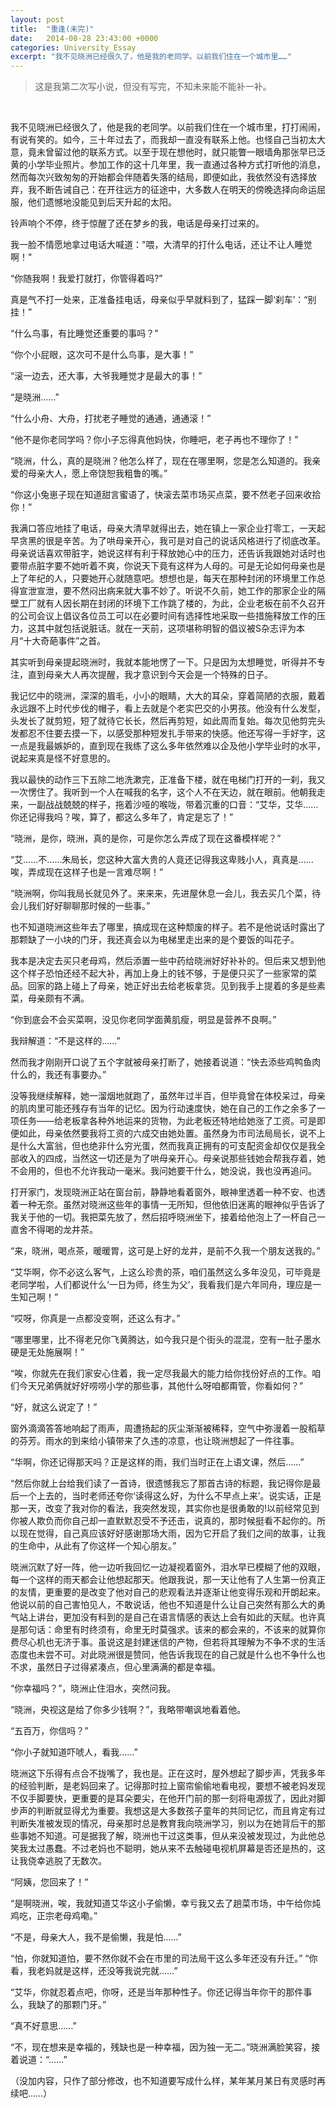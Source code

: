 ```yaml
---
layout: post
title:  "重逢(未完)"
date:   2014-08-28 23:43:00 +0000
categories: University_Essay
excerpt: "我不见晓洲已经很久了，他是我的老同学。以前我们住在一个城市里……"
---
```


<div>
<blockquote class="quote-style">
这是我第二次写小说，但没有写完，不知未来能不能补一补。
</blockquote>
<br>
</div>

我不见晓洲已经很久了，他是我的老同学。以前我们住在一个城市里，打打闹闹，有说有笑的。如今，三十年过去了，而我却一直没有联系上他。也怪自己当初太大意，竟未曾留过他的联系方式。以至于现在想他时，就只能瞥一眼墙角那张早已泛黄的小学毕业照片。参加工作的这十几年里，我一直通过各种方式打听他的消息，然而每次兴致匆匆的开始都会伴随着失落的结局，即便如此，我依然没有选择放弃，我不断告诫自己：在开往远方的征途中，大多数人在明天的傍晚选择向命运屈服，他们遗憾地没能见到后天升起的太阳。

铃声响个不停，终于惊醒了还在梦乡的我，电话是母亲打过来的。

我一脸不情愿地拿过电话大喊道："喂，大清早的打什么电话，还让不让人睡觉啊！"

“你随我啊！我爱打就打，你管得着吗?”

真是气不打一处来，正准备挂电话，母亲似乎早就料到了，猛踩一脚‘刹车’：“别挂！”

“什么鸟事，有比睡觉还重要的事吗？”

“你个小屁眼，这次可不是什么鸟事，是大事！”

“滚一边去，还大事，大爷我睡觉才是最大的事！”

“是晓洲……”

“什么小舟、大舟，打扰老子睡觉的通通，通通滚！”

“他不是你老同学吗？你小子忘得真他妈快，你睡吧，老子再也不理你了！”

“晓洲，什么，真的是晓洲？他怎么样了，现在在哪里啊，您是怎么知道的。我亲爱的母亲大人，愿上帝饶恕我粗鲁的嘴。”

“你这小兔崽子现在知道甜言蜜语了，快滚去菜市场买点菜，要不然老子回来收拾你！”

我满口答应地挂了电话，母亲大清早就得出去，她在镇上一家企业打零工，一天起早贪黑的很是辛苦。为了哄母亲开心，我可是对自己的说话风格进行了彻底改革。母亲说话喜欢带脏字，她说这样有利于释放她心中的压力，还告诉我跟她对话时也要带点脏字要不她听着不爽，你说天下竟有这样为人母的。可是无论如何母亲也是上了年纪的人，只要她开心就随意吧。想想也是，每天在那种封闭的环境里工作总得宣泄宣泄，要不然闷出病来就大事不妙了。听说不久前，她工作的那家企业的隔壁工厂就有人因长期在封闭的环境下工作跳了楼的，为此，企业老板在前不久召开的公司会议上倡议各位员工可以在必要时间有选择性地采取一些措施释放工作的压力，这其中就包括说脏话。就在一天前，这项堪称明智的倡议被S杂志评为本月“十大奇葩事件”之首。

其实听到母亲提起晓洲时，我就本能地愣了一下。只是因为太想睡觉，听得并不专注，直到母亲大人再次提醒，我才意识到今天会是一个特殊的日子。

我记忆中的晓洲，深深的眉毛，小小的眼睛，大大的耳朵，穿着简陋的衣服，戴着永远跟不上时代步伐的帽子，看上去就是个老实巴交的小男孩。他没有什么发型，头发长了就剪短，短了就待它长长，然后再剪短，如此周而复始。每次见他剪完头发都忍不住要去摸一下，以感受那种短发扎手带来的快感。他还写得一手好字，这一点是我最嫉妒的，直到现在我练了这么多年依然难以企及他小学毕业时的水平，说起来真是怪不好意思的。

我以最快的动作三下五除二地洗漱完，正准备下楼，就在电梯门打开的一刹，我又一次愣住了。我听到一个人在喊我的名字，这个人不在天边，就在眼前。他朝我走来，一副战战兢兢的样子，拖着沙哑的喉咙，带着沉重的口音：“艾华，艾华……你还记得我吗？唉，算了，都这么多年了，肯定是忘了！”

“晓洲，是你，晓洲，真的是你，可是你怎么弄成了现在这番模样呢？”

“艾……不……朱局长，您这种大富大贵的人竟还记得我这卑贱小人，真真是……唉，弄成现在这样子也是一言难尽啊！”

“晓洲啊，你叫我局长就见外了。来来来，先进屋休息一会儿，我去买几个菜，待会儿我们好好聊聊那时候的一些事。”

也不知道晓洲这些年去了哪里，搞成现在这种颓废的样子。若不是他说话时露出了那颗缺了一小块的门牙，我还真会以为电梯里走出来的是个要饭的叫花子。

我本是决定去买只老母鸡，然后添置一些中药给晓洲好好补补的。但后来又想到他这个样子恐怕还经不起大补，再加上身上的钱不够，于是便只买了一些家常的菜品。回家的路上碰上了母亲，她正好出去给老板拿货。见到我手上提着的多是些素菜，母亲颇有不满。

“你到底会不会买菜啊，没见你老同学面黄肌瘦，明显是营养不良啊。”

我辩解道：“不是这样的……”

然而我才刚刚开口说了五个字就被母亲打断了，她接着说道：“快去添些鸡鸭鱼肉什么的，我还有事要办。”

没等我继续解释，她一溜烟地就跑了，虽然年过半百，但毕竟曾在体校呆过，母亲的肌肉里可能还残存有当年的记忆。因为行动速度快，她在自己的工作之余多了一项任务——给老板拿各种外地运来的货物，为此老板还特地给她涨了工资。可是即便如此，母亲依然要我将工资的六成交由她处置。虽然身为市司法局局长，说不上是什么大富翁，但也绝非什么穷光蛋，然而我真正拥有的可支配资金却仅仅是我全部收入的四成，当然这一切还是为了哄母亲开心。母亲说那些钱她会帮我存着，她不会用的，但也不允许我动一毫米。我问她要干什么，她没说，我也没再追问。

打开家门，发现晓洲正站在窗台前，静静地看着窗外，眼神里透着一种不安、也透着一种无奈。虽然对晓洲这些年的事情一无所知，但他依旧迷离的眼神似乎告诉了我关于他的一切。我把菜先放了，然后招呼晓洲坐下，接着给他泡上了一杯自己一直舍不得喝的龙井茶。

“来，晓洲，喝点茶，暖暖胃，这可是上好的龙井，是前不久我一个朋友送我的。”

“艾华啊，你不必这么客气，上这么珍贵的茶，咱们虽然这么多年没见，可毕竟是老同学啦，人们都说什么‘一日为师，终生为父’，我看我们是六年同舟，理应是一生知己啊！”

“哎呀，你真是一点都没变啊，还这么有才。”

“哪里哪里，比不得老兄你飞黄腾达，如今我只是个街头的混混，空有一肚子墨水硬是无处施展啊！”

“唉，你就先在我们家安心住着，我一定尽我最大的能力给你找份好点的工作。咱们今天兄弟俩就好好唠唠小学的那些事，其他什么呀咱都甭管，你看如何？”

“好，就这么说定了！”

窗外滴滴答答地响起了雨声，周遭扬起的灰尘渐渐被稀释，空气中弥漫着一股稻草的芬芳。雨水的到来给小镇带来了久违的凉意，也让晓洲想起了一件往事。

“华啊，你还记得那天吗？正是这样的雨，我们当时正在上语文课，然后……”

“然后你就上台给我们读了一首诗，很遗憾我忘了那首古诗的标题，我记得你是最后一个上去的，当时老师还夸你‘读得这么好，为什么不早点上来’。说实话，正是那一天，改变了我对你的看法，我突然发现，其实你也是很勇敢的!以前经常见到你被人欺负而你自己却一直默默忍受不予还击，说真的，那时候挺看不起你的。所以现在觉得，自己真应该好好感谢那场大雨，因为它开启了我们之间的故事，让我的生命中，从此有了你这样一个知心朋友。”

晓洲沉默了好一阵，他一边听我回忆一边凝视着窗外，泪水早已模糊了他的双眼，每一个这样的雨天都会让他想起那天。他跟我说，那一天让他有了人生第一份真正的友情，更重要的是改变了他对自己的悲观看法并逐渐让他变得乐观和开朗起来。他说以前的自己害怕见人，不敢说话，他也不知道是什么让自己突然有那么大的勇气站上讲台，更加没有料到的是自己在语言情感的表达上会有如此的天赋。也许真是那句话：命里有时终须有，命里无时莫强求。该来的都会来的，不该来的就算你费尽心机也无济于事。虽说这是封建迷信的产物，但若将其理解为不争不求的生活态度也未尝不可。对此晓洲很是赞同，他告诉我现在的自己就是什么也不争什么也不求，虽然日子过得紧凑点，但心里满满的都是幸福。

“你幸福吗？”，晓洲止住泪水，突然问我。

“晓洲，央视这是给了你多少钱啊？”，我略带嘲讽地看着他。

“五百万，你信吗？”

“你小子就知道吓唬人，看我……”

晓洲这下乐得有点合不拢嘴了，我也是。正在这时，屋外想起了脚步声，凭我多年的经验判断，是老妈回来了。记得那时拉上窗帘偷偷地看电视，要想不被老妈发现不仅手脚要快，更重要的是耳朵要尖，在他开门前的那一刻将电源拔了，因此对脚步声的判断就显得尤为重要。我想这是大多数孩子童年的共同记忆，而且肯定有过判断失准被发现的情况，母亲那时总是教育我向晓洲学习，别以为在她背后干的那些事她不知道。可是据我了解，晓洲也干过这类事，但从来没被发现过，为此他总笑我太过愚蠢。不过老妈也不聪明，她从来不去触碰电视机屏幕是否还是热的，这让我侥幸逃脱了无数次。

“阿姨，您回来了！”

“是啊晓洲，唉，我就知道艾华这小子偷懒，幸亏我又去了趟菜市场，中午给你炖鸡吃，正宗老母鸡嘞。”

“不是，母亲大人，我不是偷懒，我是怕……”

“怕，你就知道怕，要不然你就不会在市里的司法局干这么多年还没有升迁。”
“你看，我老妈就是这样，还没等我说完就……”

“艾华，你就忍着点吧，你呀，还是当年那种性子。你还记得当年你干的那件事么，我缺了的那颗门牙。”

“真不好意思……”

“不，现在想来是幸福的，残缺也是一种幸福，因为独一无二。”晓洲满脸笑容，接着说道：“……”

（没加内容，只作了部分修改，也不知道要写成什么样，某年某月某日有灵感时再续吧……）